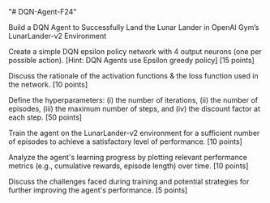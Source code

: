 "# DQN-Agent-F24" 

Build a DQN Agent to Successfully Land the Lunar Lander in OpenAI Gym’s LunarLander-v2 Environment

Create a simple DQN epsilon policy network with 4 output neurons (one per possible action).  [Hint: DQN Agents use Epsilon greedy policy]        [15 points]

Discuss the rationale of the activation functions & the loss function used in the network. [10 points]

Define the hyperparameters: (i) the number of iterations, (ii) the number of episodes, (iii) the maximum number of steps, and (iv) the discount factor 
 at each step. [50 points]

Train the agent on the LunarLander-v2 environment for a sufficient number of episodes to achieve a satisfactory level of performance. [10 points]

Analyze the agent's learning progress by plotting relevant performance metrics (e.g., cumulative rewards, episode length) over time. [10 points]

Discuss the challenges faced during training and potential strategies for further improving the agent's performance. [5 points]